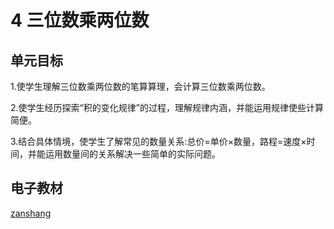 # 4 三位数乘两位数

## 单元目标

1.使学生理解三位数乘两位数的笔算算理，会计算三位数乘两位数。

2.使学生经历探索“积的变化规律”的过程，理解规律内涵，并能运用规律使些计算简便。

3.结合具体情境，使学生了解常见的数量关系:总价=单价×数量，路程=速度×时间，并能运用数量间的关系解决一些简单的实际问题。


## 电子教材

<Epep grade="xxsx4a" :pep="1221001401141" :pages="47" :paged="55" ></Epep>

[zanshang](../res/zanshang.md ':include')